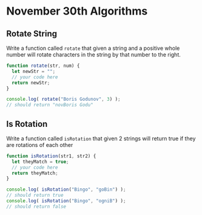 # November 30th Algorithms

## Rotate String

Write a function called `rotate` that given a string and a positive whole number will rotate characters in the string by that number to the right.

```js
function rotate(str, num) {
  let newStr = "";
  // your code here
  return newStr;
}

console.log( rotate("Boris Godunov", 3) );
// should return "novBoris Godu"
```

## Is Rotation

Write a function called `isRotation` that given 2 strings will return true if they are rotations of each other

```js
function isRotation(str1, str2) {
  let theyMatch = true;
  // your code here
  return theyMatch;
}

console.log( isRotation("Bingo", "goBin") );
// should return true
console.log( isRotation("Bingo", "ogniB") );
// should return false
```
